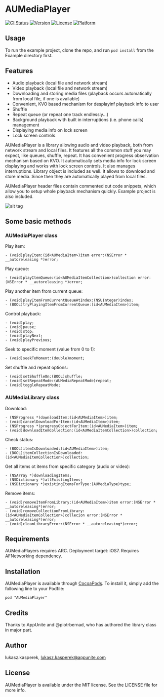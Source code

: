 # AUMediaPlayer

[![CI Status](http://img.shields.io/travis/lukasz.kasperek/AUMediaPlayer.svg?style=flat)](https://travis-ci.org/lukasz.kasperek/AUMediaPlayer)
[![Version](https://img.shields.io/cocoapods/v/AUMediaPlayer.svg?style=flat)](http://cocoadocs.org/docsets/AUMediaPlayer)
[![License](https://img.shields.io/cocoapods/l/AUMediaPlayer.svg?style=flat)](http://cocoadocs.org/docsets/AUMediaPlayer)
[![Platform](https://img.shields.io/cocoapods/p/AUMediaPlayer.svg?style=flat)](http://cocoadocs.org/docsets/AUMediaPlayer)

## Usage

To run the example project, clone the repo, and run `pod install` from the Example directory first.

## Features

* Audio playback (local file and network stream)
* Video playback (local file and network stream)
* Downloading and storing media files (playback occurs automatically from local file, if one is available)
* Convenient, KVO based mechanism for desplayinf playback info to user
* Shuffle
* Repeat queue (or repeat one track endlessly...)
* Background playback with built in interruptions (i.e. phone calls) management 
* Displaying media info on lock screen
* Lock screen controls

AUMediaPlayer is a library allowing audio and video playback, both from network stream and local files. It features all the common stuff you may expect, like queues, shuffle, repeat. It has convenient progress observation mechanism based on KVO. It automatically sets media info for lock screen displaying and works with lock screen controls. It also manages interruptions. Library object is included as well. It allows to download and store media. Since then they are automatically played from local files.

AUMediaPlayer header files contain commented out code snippets, which allow you to setup whole playback mechanism quickly. Example project is also included.

![alt tag](https://raw.github.com/appunite/AUMediaPlayer/tree/master/Example/Screenshots/PlayerScreenshot.png)

## Some basic methods

### AUMediaPlayer class

Play item:

	- (void)playItem:(id<AUMediaItem>)item error:(NSError * __autoreleasing *)error;
	
Play queue:

	- (void)playItemQueue:(id<AUMediaItemCollection>)collection error:(NSError * __autoreleasing *)error;
	
Play another item from current queue:

	- (void)playItemFromCurrentQueueAtIndex:(NSUInteger)index;
	- (BOOL)tryPlayingItemFromCurrentQueue:(id<AUMediaItem>)item;
	
Control playback:

	- (void)play;
	- (void)pause;
	- (void)stop;
	- (void)playNext;
	- (void)playPrevious;
	
Seek to specific moment (value from 0 to 1):

	- (void)seekToMoment:(double)moment;
	
Set shuffle and repeat options:

	- (void)setShuffleOn:(BOOL)shuffle;
	- (void)setRepeatMode:(AUMediaRepeatMode)repeat;
	- (void)toggleRepeatMode;

### AUMediaLibrary class

Download:

	- (NSProgress *)downloadItem:(id<AUMediaItem>)item;
	- (void)cancelDownloadForItem:(id<AUMediaItem>)item;
	- (NSProgress *)progressObjectForItem:(id<AUMediaItem>)item;
	- (void)downloadItemCollection:(id<AUMediaItemCollection>)collection;

Check status:

	- (BOOL)itemIsDownloaded:(id<AUMediaItem>)item;
	- (BOOL)itemCollectionIsDownloaded:(id<AUMediaItemCollection>)collection;

Get all items ot items from specific category (audio or video):

	- (NSArray *)downloadingItems;
	- (NSDictionary *)allExistingItems;
	- (NSDictionary *)existingItemsForType:(AUMediaType)type;

Remove items:

	- (void)removeItemFromLibrary:(id<AUMediaItem>)item error:(NSError * __autoreleasing*)error;
	- (void)removeCollectionFromLibrary:(id<AUMediaItemCollection>)collecion error:(NSError * __autoreleasing*)error;
	- (void)cleanLibraryError:(NSError * __autoreleasing*)error;

## Requirements

AUMediaPlayers requires ARC.
Deployment target: iOS7.
Requires AFNetworking dependency.

## Installation

AUMediaPlayer is available through [CocoaPods](http://cocoapods.org). To install
it, simply add the following line to your Podfile:

    pod "AUMediaPlayer"

## Credits

Thanks to AppUnite and @piotrbernad, who has authored the library class in major part.

## Author

lukasz.kasperek, lukasz.kasperek@appunite.com

## License

AUMediaPlayer is available under the MIT license. See the LICENSE file for more info.


